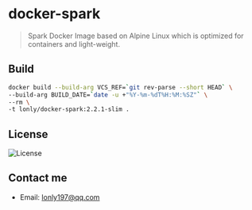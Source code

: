 # docker-spark

 > Spark Docker Image based on Alpine Linux which is optimized for containers and light-weight.

## Build

```bash
docker build --build-arg VCS_REF=`git rev-parse --short HEAD` \
--build-arg BUILD_DATE=`date -u +"%Y-%m-%dT%H:%M:%SZ"` \
--rm \
-t lonly/docker-spark:2.2.1-slim .
```

## License

![License](https://img.shields.io/github/license/lonly197/docker-spark.svg)

## Contact me

- Email: <lonly197@qq.com>